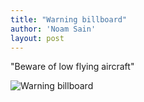 ```yaml
---
title: "Warning billboard"
author: 'Noam Sain'
layout: post
---
```


"Beware of low flying aircraft"

![Warning billboard](https://2.bp.blogspot.com/_8aN4krk1nsk/S234stUkW6I/AAAAAAAAAX0/ATbMXCQ-uhk/s1600/image-16.jpg "Warning billboard")
